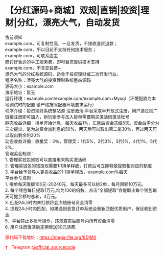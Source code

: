 # 【分红源码+商城】双规|直销|投资|理财|分红，漂亮大气，自动发货

售前须知<br>example.com，可复制性高，一旦发货，不接收退货退款；<br>example.com，所以目前不支持任何技术服务；<br>example.com，可联系店主：<br>商讨好合适的手工服务费，即可替您提供技术支持<br>example.com，不含安装费~<br>漂亮大气的分红系统源码，适合于投资理财或二次开发行业。<br>程序名称：漂亮大气的投资理财系统整站源码<br>源码大小：example.com<br>演示地址：暂无<br>运行环境：example.com/example.com/example.com+Mysql（环境配置为本地调试时的配置 请严格按照配置环境要求运行）<br>程序介绍：投资理财系统整站源 注册激活:平台采取半开放式注册，用户通过推广链接注册即可加入，新玩家参与加入排单需要购买激活码激活账号<br>静态收益详细：排单开始计息，每天收益1%，汇款后资金冻结5天。资金后需分为三次提出，笔为总资金加利息的50%，两天后可以取出第二笔30%，再过两天可以取出剩余的20%<br>动态收益详细：直推奖：3％，管理奖：1代5%，2代3%，3代1%，4代1%，5代2%，<br>管理奖金规则：<br>1. 管理奖钱包的钱可以直接用来购买激活码<br>2. 管理奖钱包的钱提现需要1:1排单释放，打款后可立即释放提取相对应的额度<br>3. 平台给予领导人更高收益的1:1排单释放，example.com%每天<br>平台参与规则：<br>1. 排单每天限额100元-20240元，每天最多可以排2单，每月限额10万元。<br>2. 每个钱包每日提取1万元,均为100的倍数。点击“全部提取”会提取出每个钱包每天可提余额的总和，4万元。<br>3. 匹配24小时内未打款将会冻结账号资金清零<br>4. 提现24小时内匹配，如果遇到恶意订单系统会重新匹配优质用户，保证收到资金<br>5．平台禁止多账号操作，违规查实后账号内所有资金清零<br>6. 用户注册激活后定期赠送50元话费.<br>


<p style="color: red;">源代码下载地址：<a href="https://mega-file.org/8DjM0" style="color: red;">https://mega-file.org/8DjM0</a></p><p style="color: red;"><img src="https://cdn-icons-png.flaticon.com/512/2111/2111646.png" alt="Telegram Icon" style="width: 16px; vertical-align: middle; margin-right: 5px;">Telegram:<a href="https://t.me/official_sourcecode" style="color: red;">@official_sourcecode</a></p>